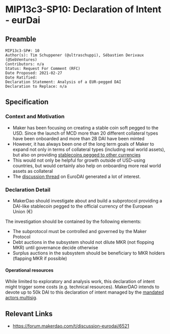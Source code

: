 # MIP13c3-SP10: Declaration of Intent - eurDai

## Preamble

```
MIP13c3-SP#: 10
Author(s): Tim Schuppener (@ultraschuppi), Sébastien Derivaux (@SebVentures)
Contributors: n/a
Status: Request For Comment (RFC)
Date Proposed: 2021-02-27
Date Ratified:
Declaration Statement: Analysis of a EUR-pegged DAI
Declaration to Replace: n/a
```

## Specification

### Context and Motivation

* Maker has been focusing on creating a stable coin soft pegged to the USD. Since the launch of MCD more than 20 different collateral types have been onboarded and more than 2B DAI have been minted
* However, it has always been one of the long term goals of Maker to expand not only in terms of collateral types (including real world assets), but also on providing [stablecoins pegged to other currencies](https://forum.makerdao.com/t/puritydai-a-potential-solution-to-the-real-world-collateral-controversy/526)
* This would not only be helpful for growth outside of USD-using countries, but would certainly also help on onboarding more real world assets as collateral
* The [discussion thread](https://forum.makerdao.com/t/discussion-eurodai/6521) on EuroDAI generated a lot of interest.

### Declaration Detail

* MakerDao should investigate about and build a subprotocol providing a DAI-like stablecoin pegged to the official currency of the European Union (€)

The investigation should be contained by the following elements:

* The subprotocol must be controlled and governed by the Maker Protocol
* Debt auctions in the subsystem should not dilute MKR (not flopping MKR) until governance decide otherwise
* Surplus auctions in the subsystem should be beneficiary to MKR holders (flapping MKR if possible)

#### Operational resources

While limited to exploratory and analysis work, this declaration of intent might trigger some costs (e.g. technical resources). MakerDAO intends to devote up to 50k DAI to this declaration of intent managed by the [mandated actors multisig](https://forum.makerdao.com/t/signal-request-interim-dao-operating-budget/5924).

## Relevant Links

* https://forum.makerdao.com/t/discussion-eurodai/6521
